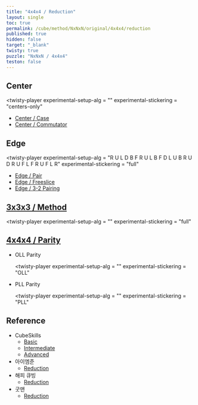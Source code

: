 ```yaml
---
title: "4x4x4 / Reduction"
layout: single
toc: true
permalink: /cube/method/NxNxN/original/4x4x4/reduction
published: true
hidden: false
target: "_blank"
twisty: true
puzzle: "NxNxN / 4x4x4"
teston: false
---
```

<span
  id     = "cube"
  puzzle = "{{page.puzzle}}"
  teston = "{{page.teston}}"
  alg                       = "y y y y"
  experimental-setup-anchor = "end" >

<head>
  <base target = "{{page.target}}">
</head>



## Center

<twisty-player
  experimental-setup-alg  = ""
  experimental-stickering = "centers-only"
></twisty-player>

- [Center / Case](/cube/method/NxNxN/original/4x4x4/center/case)
- [Center / Commutator](/cube/method/NxNxN/original/4x4x4/center/commutator)



## Edge

<twisty-player
  experimental-setup-alg  = "R U L D B F R U L B F D L U B R U D R U F L F R U F L R"
  experimental-stickering = "full"
></twisty-player>

- [Edge / Pair](/cube/method/NxNxN/original/4x4x4/edge/pair)
- [Edge / Freeslice](/cube/method/NxNxN/original/4x4x4/edge/freeslice)
- [Edge / 3-2 Pairing](/cube/method/NxNxN/original/4x4x4/edge/3-2_pairing)



## [3x3x3 / Method](/cube/method/NxNxN/original/3x3x3#method)

<twisty-player
  experimental-setup-alg  = ""
  experimental-stickering = "full"
></twisty-player>



## [4x4x4 / Parity](/cube/method/NxNxN/original/4x4x4/parity)

- OLL Parity

  <twisty-player
    experimental-setup-alg  = ""
    experimental-stickering = "OLL"
  ></twisty-player>

- PLL Parity

  <twisty-player
    experimental-setup-alg  = ""
    experimental-stickering = "PLL"
  ></twisty-player>



## Reference

- CubeSkills
  - [Basic](https://www.cubeskills.com/tutorials/beginners-method-for-solving-the-4x4-cube)
  - [Intermediate](https://www.cubeskills.com/tutorials/intermediate-tips-and-yau-method)
  - [Advanced](https://www.cubeskills.com/tutorials/advanced-4x4-tips-and-techniques)
- 아이엠준
  - [Reduction](https://youtu.be/jqSLBR38hUA)
- 해피 큐빙
  - [Reduction](https://youtu.be/peOCNSIogGg)
- 굿맨
  - [Reduction](https://youtu.be/rNE9o1YTh0g)
